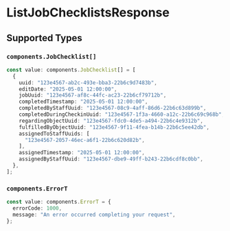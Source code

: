 # ListJobChecklistsResponse


## Supported Types

### `components.JobChecklist[]`

```typescript
const value: components.JobChecklist[] = [
  {
    uuid: "123e4567-ab2c-493e-bba3-22b6c9d7483b",
    editDate: "2025-05-01 12:00:00",
    jobUuid: "123e4567-af8c-44fc-ac23-22b6cf79712b",
    completedTimestamp: "2025-05-01 12:00:00",
    completedByStaffUuid: "123e4567-08c9-4aff-86d6-22b6c63d899b",
    completedDuringCheckinUuid: "123e4567-1f3a-4660-a12c-22b6c69c968b",
    regardingObjectUuid: "123e4567-fdc0-4de5-a494-22b6c4e9312b",
    fulfilledByObjectUuid: "123e4567-9f11-4fea-b14b-22b6c5ee42db",
    assignedToStaffUuids: [
      "123e4567-2057-46ec-a6f1-22b6c620d82b",
    ],
    assignedTimestamp: "2025-05-01 12:00:00",
    assignedByStaffUuid: "123e4567-dbe9-49ff-b243-22b6cdf8c0bb",
  },
];
```

### `components.ErrorT`

```typescript
const value: components.ErrorT = {
  errorCode: 1000,
  message: "An error occurred completing your request",
};
```

